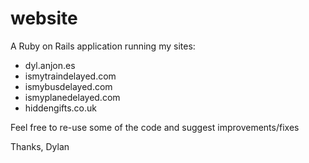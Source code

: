 website
=======

A Ruby on Rails application running my sites:

* dyl.anjon.es
* ismytraindelayed.com
* ismybusdelayed.com
* ismyplanedelayed.com
* hiddengifts.co.uk

Feel free to re-use some of the code and suggest improvements/fixes

Thanks,
Dylan
